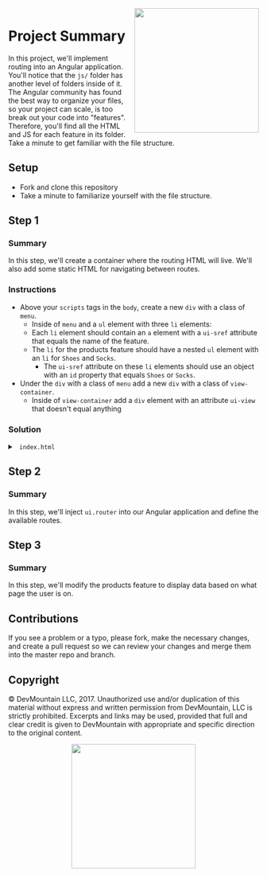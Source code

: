 <img src="https://devmounta.in/img/logowhiteblue.png" width="250" align="right">

# Project Summary

In this project, we'll implement routing into an Angular application. You'll notice that the `js/` folder has another level of folders inside of it. The Angular community has found the best way to organize your files, so your project can scale, is too break out your code into "features". Therefore, you'll find all the HTML and JS for each feature in its folder. Take a minute to get familiar with the file structure.

## Setup

* Fork and clone this repository
* Take a minute to familiarize yourself with the file structure.

## Step 1

### Summary

In this step, we'll create a container where the routing HTML will live. We'll also add some static HTML for navigating between routes.

### Instructions

* Above your `scripts` tags in the `body`, create a new `div` with a class of `menu`.
  * Inside of `menu` and a `ul` element with three `li` elements:
  * Each `li` element should contain an `a` element with a `ui-sref` attribute that equals the name of the feature.
  * The `li` for the products feature should have a nested `ul` element with an `li` for `Shoes` and `Socks`.
    * The `ui-sref` attribute on these `li` elements should use an object with an `id` property that equals `Shoes` or `Socks`.
* Under the `div` with a class of `menu` add a new `div` with a class of `view-container`.
  * Inside of `view-container` add a `div` element with an attribute `ui-view` that doesn't equal anything

### Solution

<details>

<summary> <code> index.html </code> </summary>

```html
<!DOCTYPE html>
<html ng-app="myApp">
  <head>
    <title>Routing App</title>
    <link type="text/css" rel="stylesheet" href="styles.css" />
  </head>

  <body>
    <div class="menu">
      <ul>
        <li><a ui-sref="home">Home</a></li>
        <li>
          Products
          <ul>
            <li><a ui-sref="products({id: 'shoes'})">Shoes</a></li>
            <li><a ui-sref="products({id: 'socks'})">Socks</a></li>
          </ul>
        </li>
        <li><a ui-sref="settings"> Settings </a></li>
      </ul>
    </div>

    <div class="view-container">
      <div ui-view></div>
    </div>

    <script src="https://ajax.googleapis.com/ajax/libs/angularjs/1.6.6/angular.min.js"></script>
    <script src="js/app.js"></script>
  </body>
</html>
```

</details> 

## Step 2

### Summary

In this step, we'll inject `ui.router` into our Angular application and define the available routes.

## Step 3

### Summary

In this step, we'll modify the products feature to display data based on what page the user is on.

## Contributions

If you see a problem or a typo, please fork, make the necessary changes, and create a pull request so we can review your changes and merge them into the master repo and branch.

## Copyright

© DevMountain LLC, 2017. Unauthorized use and/or duplication of this material without express and written permission from DevMountain, LLC is strictly prohibited. Excerpts and links may be used, provided that full and clear credit is given to DevMountain with appropriate and specific direction to the original content.

<p align="center">
<img src="https://devmounta.in/img/logowhiteblue.png" width="250">
</p>

